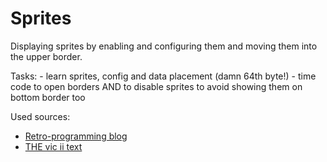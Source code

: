 # Sprites

Displaying sprites by enabling and configuring them and moving them into the upper border.

Tasks:
    - learn sprites, config and data placement (damn 64th byte!)
    - time code to open borders AND to disable sprites to avoid showing them on bottom border too

Used sources:
- [Retro-programming blog](https://www.retro-programming.de/programming/assembler/demo-effekte/oberen-unteren-rand-offnen/)
- [THE vic ii text](http://www.zimmers.net/cbmpics/cbm/c64/vic-ii.txt)
